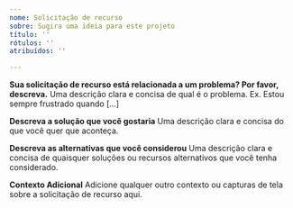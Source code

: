 ```yaml
---
nome: Solicitação de recurso
sobre: Sugira uma ideia para este projeto
título: ''
rótulos: ''
atribuídos: ''

---
```


**Sua solicitação de recurso está relacionada a um problema? Por favor, descreva.**
Uma descrição clara e concisa de qual é o problema. Ex. Estou sempre frustrado quando [...]

**Descreva a solução que você gostaria**
Uma descrição clara e concisa do que você quer que aconteça.

**Descreva as alternativas que você considerou**
Uma descrição clara e concisa de quaisquer soluções ou recursos alternativos que você tenha considerado.

**Contexto Adicional**
Adicione qualquer outro contexto ou capturas de tela sobre a solicitação de recurso aqui.
